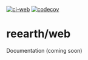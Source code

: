 [![ci-web](https://github.com/reearth/reearth-visualizer/actions/workflows/ci_web.yml/badge.svg)](https://github.com/reearth/reearth-visualizer/actions/workflows/ci_web.yml) [![codecov](https://codecov.io/gh/reearth/reearth/branch/main/graph/badge.svg?flag=web-beta,web-utils,web-classic)](https://codecov.io/gh/reearth/reearth)

# reearth/web
Documentation (coming soon)
